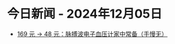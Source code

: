 # 今日新闻 - 2024年12月05日
- [169 元 → 48 元：脉搏波电子血压计家中常备（手慢无）](https://lapin.ithome.com/html/digi/815412.htm)
